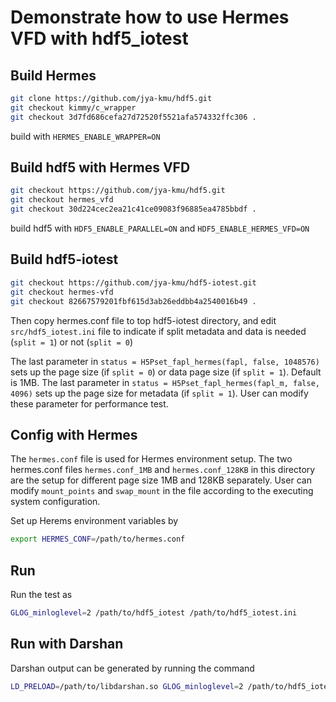 # Demonstrate how to use Hermes VFD with hdf5_iotest

## Build Hermes
```bash
git clone https://github.com/jya-kmu/hdf5.git
git checkout kimmy/c_wrapper
git checkout 3d7fd686cefa27d72520f5521afa574332ffc306 .
```
build with `HERMES_ENABLE_WRAPPER=ON`

## Build hdf5 with Hermes VFD
```bash
git checkout https://github.com/jya-kmu/hdf5.git
git checkout hermes_vfd
git checkout 30d224cec2ea21c41ce09083f96885ea4785bbdf .
```
build hdf5 with `HDF5_ENABLE_PARALLEL=ON` and `HDF5_ENABLE_HERMES_VFD=ON`

## Build hdf5-iotest
```bash
git checkout https://github.com/jya-kmu/hdf5-iotest.git
git checkout hermes-vfd
git checkout 82667579201fbf615d3ab26eddbb4a2540016b49 .
```
Then copy hermes.conf file to top hdf5-iotest directory, and edit `src/hdf5_iotest.ini`
file to indicate if split metadata and data is needed (`split = 1`) or not (`split = 0`)

The last parameter in `status = H5Pset_fapl_hermes(fapl, false, 1048576)`
sets up the page size (if `split = 0`) or data page size (if `split = 1`). Default is 1MB.
The last parameter in `status = H5Pset_fapl_hermes(fapl_m, false, 4096)`
sets up the page size for metadata (if `split = 1`). User can modify these parameter
for performance test.

## Config with Hermes
The `hermes.conf` file is used for Hermes environment setup. The two hermes.conf
files `hermes.conf_1MB` and `hermes.conf_128KB` in this directory are the setup for 
different page size 1MB and 128KB separately. User can modify `mount_points` and 
`swap_mount` in the file according to the executing system configuration.

Set up Herems environment variables by
```bash
export HERMES_CONF=/path/to/hermes.conf
```

## Run
Run the test as
```bash
GLOG_minloglevel=2 /path/to/hdf5_iotest /path/to/hdf5_iotest.ini
```

## Run with Darshan
Darshan output can be generated by running the command
```bash
LD_PRELOAD=/path/to/libdarshan.so GLOG_minloglevel=2 /path/to/hdf5_iotest /path/to/hdf5_iotest.ini
```
